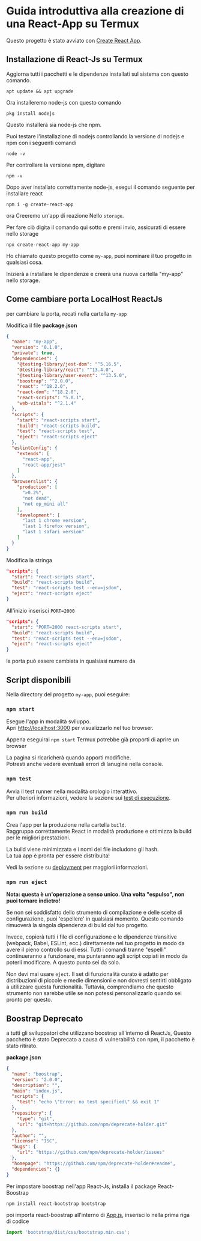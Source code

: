 # Guida introduttiva alla creazione di una React-App su Termux

Questo progetto è stato avviato con [Create React App](https://github.com/facebook/create-react-app).

## Installazione di React-Js su Termux

Aggiorna tutti i pacchetti e le dipendenze installati sul sistema con questo comando.

```
apt update && apt upgrade
```

Ora installeremo node-js con questo comando

```
pkg install nodejs
```

Questo installerà sia node-js che npm.

Puoi testare l'installazione di nodejs controllando la versione di nodejs e npm con i seguenti comandi

```
node -v
```
Per controllare la versione npm, digitare

```
npm -v
```

Dopo aver installato correttamente node-js, esegui il comando seguente per installare react

```
npm i -g create-react-app
```

ora Creeremo un'app di reazione Nello ```storage```.

Per fare ciò digita il comando qui sotto e premi invio, assicurati di essere nello storage

```
npx create-react-app my-app
```

Ho chiamato questo progetto come `my-app`, puoi nominare il tuo progetto in qualsiasi cosa.

Inizierà a installare le dipendenze e creerà una nuova cartella "my-app" nello storage.

## Come cambiare porta LocalHost ReactJs
per cambiare la porta, recati nella cartella `my-app`

Modifica il file **package.json**

```json
{
  "name": "my-app",
  "version": "0.1.0",
  "private": true,
  "dependencies": {
    "@testing-library/jest-dom": "^5.16.5",
    "@testing-library/react": "^13.4.0",
    "@testing-library/user-event": "^13.5.0",
    "boostrap": "^2.0.0",
    "react": "^18.2.0",
    "react-dom": "^18.2.0",
    "react-scripts": "5.0.1",
    "web-vitals": "^2.1.4"
  },
  "scripts": {
    "start": "react-scripts start",
    "build": "react-scripts build",
    "test": "react-scripts test",
    "eject": "react-scripts eject"
  },
  "eslintConfig": {
    "extends": [
      "react-app",
      "react-app/jest"
    ]
  },
  "browserslist": {
    "production": [
      ">0.2%",
      "not dead",
      "not op_mini all"
    ],
    "development": [
      "last 1 chrome version",
      "last 1 firefox version",
      "last 1 safari version"
    ]
  }
}
```

Modifica la stringa

```json
"scripts": {
  "start": "react-scripts start",
  "build": "react-scripts build",
  "test": "react-scripts test --env=jsdom",
  "eject": "react-scripts eject"
}
```

All'inizio inserisci `PORT=2000`

```json
"scripts": {
  "start": "PORT=2000 react-scripts start",
  "build": "react-scripts build",
  "test": "react-scripts test --env=jsdom",
  "eject": "react-scripts eject"
}
```

la porta può essere cambiata in qualsiasi numero da

## Script disponibili

Nella directory del progetto `my-app`, puoi eseguire:

### `npm start`

Esegue l'app in modalità sviluppo.\
Apri [http://localhost:3000](http://localhost:3000) per visualizzarlo nel tuo browser.

Appena eseguirai `npm start` Termux potrebbe già proporti di aprire un browser


La pagina si ricaricherà quando apporti modifiche.\
Potresti anche vedere eventuali errori di lanugine nella console.
### `npm test`

Avvia il test runner nella modalità orologio interattivo.\
Per ulteriori informazioni, vedere la sezione sui [test di esecuzione](https://facebook.github.io/create-react-app/docs/running-tests).


### `npm run build`

Crea l'app per la produzione nella cartella `build`.\
 Raggruppa correttamente React in modalità produzione e ottimizza la build per le migliori prestazioni.

 La build viene minimizzata e i nomi dei file includono gli hash.\
 La tua app è pronta per essere distribuita!


Vedi la sezione su [deployment](https://facebook.github.io/create-react-app/docs/deployment) per maggiori informazioni.

### `npm run eject`

**Nota: questa è un'operazione a senso unico.  Una volta "espulso", non puoi tornare indietro!**

 Se non sei soddisfatto dello strumento di compilazione e delle scelte di configurazione, puoi 'espellere' in qualsiasi momento.  Questo comando rimuoverà la singola dipendenza di build dal tuo progetto.

 Invece, copierà tutti i file di configurazione e le dipendenze transitive (webpack, Babel, ESLint, ecc.) direttamente nel tuo progetto in modo da avere il pieno controllo su di essi.  Tutti i comandi tranne "espelli" continueranno a funzionare, ma punteranno agli script copiati in modo da poterli modificare.  A questo punto sei da solo.

 Non devi mai usare `eject`.  Il set di funzionalità curato è adatto per distribuzioni di piccole e medie dimensioni e non dovresti sentirti obbligato a utilizzare questa funzionalità.  Tuttavia, comprendiamo che questo strumento non sarebbe utile se non potessi personalizzarlo quando sei pronto per questo.

## Boostrap Deprecato
a tutti gli sviluppatori che utilizzano boostrap all'interno di ReactJs, Questo pacchetto è stato Deprecato a causa di vulnerabilità con npm, il pacchetto è stato ritirato.

**package.json**

```json
{
  "name": "boostrap",
  "version": "2.0.0",
  "description": "",
  "main": "index.js",
  "scripts": {
    "test": "echo \"Error: no test specified\" && exit 1"
  },
  "repository": {
    "type": "git",
    "url": "git+https://github.com/npm/deprecate-holder.git"
  },
  "author": "",
  "license": "ISC",
  "bugs": {
    "url": "https://github.com/npm/deprecate-holder/issues"
  },
  "homepage": "https://github.com/npm/deprecate-holder#readme",
  "dependencies": {}
}
```

Per impostare boostrap nell'app React-Js, installa il package React-Boostrap

```
npm install react-bootstrap bootstrap
```

poi importa react-boostrap all'interno di [App.js](src/App.js), inseriscilo nella prima riga di codice

```js
import 'bootstrap/dist/css/bootstrap.min.css';
```



